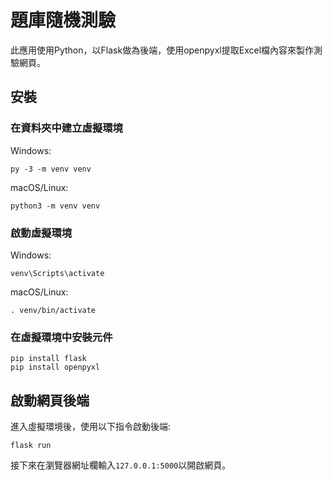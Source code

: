 # 題庫隨機測驗
此應用使用Python，以Flask做為後端，使用openpyxl提取Excel檔內容來製作測驗網頁。

## 安裝
### 在資料夾中建立虛擬環境
Windows:
```
py -3 -m venv venv
```
macOS/Linux:
```
python3 -m venv venv
```
### 啟動虛擬環境
Windows:
```
venv\Scripts\activate
```
macOS/Linux:
```
. venv/bin/activate
```
### 在虛擬環境中安裝元件
```
pip install flask
pip install openpyxl
```
## 啟動網頁後端
進入虛擬環境後，使用以下指令啟動後端:
```
flask run
```
接下來在瀏覽器網址欄輸入`127.0.0.1:5000`以開啟網頁。
